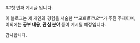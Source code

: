 ##첫 번째 게시글 입니다.

이 블로그는 제 개인의 경험을 서술한 **_포트폴리오_**가 주된 주제이며,  
이외에는 **공부 내용**, **관심 분야** 등이 게시될 예정입니다.

감사합니다.
